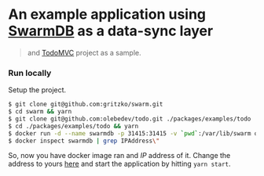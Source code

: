 # An example application using [SwarmDB](https://github.com/gritzko/swarm) as a data-sync layer 
> and [TodoMVC](http://todomvc.com/) project as a sample.

### Run locally

Setup the project.

```bash
$ git clone git@github.com:gritzko/swarm.git
$ cd swarm && yarn
$ git clone git@github.com:olebedev/todo.git ./packages/examples/todo
$ cd ./packages/examples/todo && yarn
$ docker run -d --name swarmdb -p 31415:31415 -v `pwd`:/var/lib/swarm olebedev/swarmdb
$ docker inspect swarmdb | grep IPAddress\"
```

So, now you have docker image ran and _IP_ address of it. Change the address to yours [here](./src/index.js#L16) and start the application by hitting `yarn start`. 
